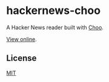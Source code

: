 # hackernews-choo

A Hacker News reader built with [Choo](https://github.com/yoshuawuyts/choo).

[View online](https://hackernews-choo.surge.sh).

## License
[MIT](https://tldrlegal.com/license/mit-license)
